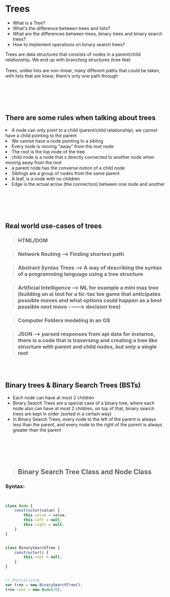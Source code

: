 <h1>Trees</h1>

<ul>
    <li>What is a Tree?</li>
    <li>What's the difference between trees and lists?</li>
    <li>What are the differences between trees, binary trees and binary search trees?</li>
    <li>How to implement operations on binary search trees?</li>
</ul>

<p>Trees are data structures that consists of nodes in a parent/child relationship. We end up with branching structures (tree like) <br></br> Trees, unlike lists are non-linear, many different paths that could be taken, with lists that are linear, there's only one path through</p>

<br></br>
<br></br>

<h2>There are some rules when talking about trees</h2>

<li>A node can only point to a child (parent/child relationship), we cannot have a child pointing to the parent</li>
<li>We cannot have a node pointing to a sibling</li>
<li>Every node is moving "away" from the root node</li>
<li>The root is the top node of the tree</li>
<li>child node is a node that s directly connected to another node when moving away from the root</li>
<li>a parent node has the converse notion of a child node</li>
<li>Siblings are a group of nodes from the same parent</li>
<li>A leaf, is a node with no children</li>
<li>Edge is the actual arrow (the connection) between one node and another</li>

<br></br>
<br></br>

<h2>Real world use-cases of trees</h2>

> ### HTML/DOM

> ### Network Routing --> Finding shortest path

> ### Abstract Syntax Trees --> A way of describing the syntax of a programming language using a tree structure

> ### Artificial Intelligence --> ML for example a mini max tree (building an ai tool for a tic-tac toe game that anticipates possible moves and what options could happen as a best possible next move ----> decision tree)

> ### Computer Folders modeling in an OS

> ### JSON --> parsed responses from api data for instance, there is a code that is traversing and creating a tree like structure with parent and child nodes, but only a single root

<br></br>

<h2>Binary trees & Binary Search Trees (BSTs)</h2>

<ul>
    <li>Each node can have at most 2 children</li>
    <li>Binary Search Trees are a special case of a binary tree, where each node also can have at most 2 children, on top of that, binary search trees are kept in order (sorted in a certain way)</li>
    <li>In Binary Search Trees, every node to the left of the parent is always less than the parent, and every node to the right of the parent is always greater than the parent</li>
    
</ul>

<br></br>
<br></br>

> ## Binary Search Tree Class and Node Class

### Syntax:

```JavaScript


class Node {
    constructor(value) {
        this.value = value;
        this.left = null;
        this.right = null;
    }
}


class BinarySearchTree {
    constructor() {
        this.root = null;
    }
}


// Initializing
var tree = new BinarySearchTree();
tree.root = new Node(20);

```

<p></p>

> ###

```JavaScript



```

<br></br>

###

<br></br>

> ###

```JavaScript



```

<br></br>

> ###

<br></br>

```JavaScript



```
